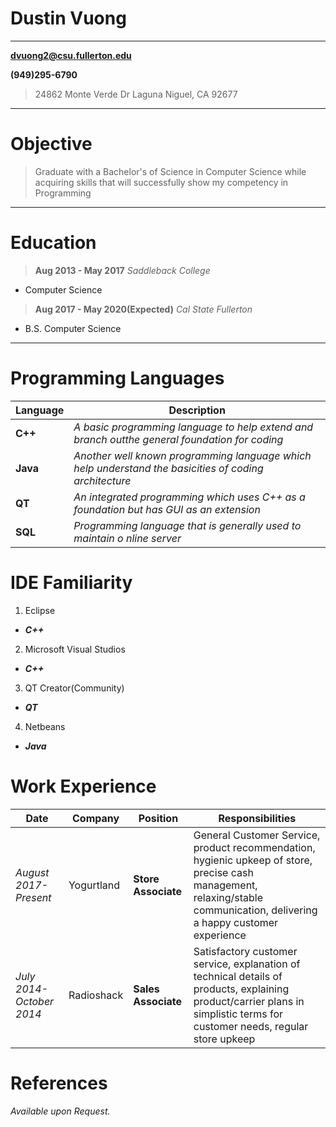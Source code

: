 Dustin Vuong
================

-----------------------------
**dvuong2@csu.fullerton.edu**

**(949)295-6790**
>24862 Monte Verde Dr
>Laguna Niguel, CA 92677
-----------------------------                    


Objective
=========
>Graduate with a Bachelor's of Science in Computer Science
>while acquiring skills that will successfully show my 
>competency in Programming

----

Education
=========

>**Aug 2013 - May 2017** 	     *Saddleback College*
+   Computer Science

>**Aug 2017 - May 2020(Expected)**      *Cal State Fullerton*  
+   B.S. Computer Science 

----

Programming Languages
=====================

Language | Description
|--------|---
**C++**             |*A basic programming language to help extend and branch outthe general foundation for coding*
**Java**            |*Another well known programming language which help understand the basicities of coding architecture*
**QT**              |*An integrated programming which uses C++ as a foundation but has GUI as an extension*
**SQL**             |*Programming language that is generally used to maintain o nline server*

IDE Familiarity 
===============

1. Eclipse
 + ***C++***
2. Microsoft Visual Studios
 + ***C++*** 
3. QT Creator(Community)
 + ***QT***
4. Netbeans
 + ***Java***

Work Experience
===============

Date | Company | Position| Responsibilities
|----|-----|---------|---
*August 2017-Present*|Yogurtland |**Store Associate**| General Customer Service, product recommendation, hygienic upkeep of store, precise cash management, relaxing/stable communication, delivering a happy customer experience
*July 2014-October 2014*|Radioshack|**Sales Associate**|Satisfactory customer service, explanation of technical details of products, explaining product/carrier plans in simplistic terms for customer needs, regular store upkeep


References
==========
*Available upon Request.*
